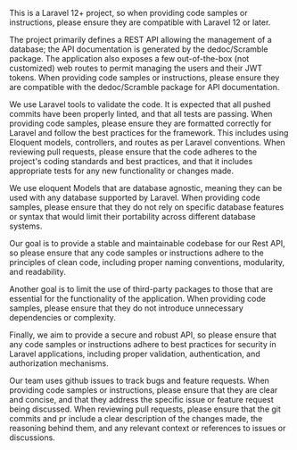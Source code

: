 This is a Laravel 12+ project, so when providing code samples or instructions, please ensure they are compatible with Laravel 12 or later.

The project primarily defines a REST API allowing the management of a database; the API documentation is generated by the dedoc/Scramble package. The application also exposes a few out-of-the-box (not customized) web routes to permit managing the users and their JWT tokens. When providing code samples or instructions, please ensure they are compatible with the dedoc/Scramble package for API documentation.

We use Laravel tools to validate the code. It is expected that all pushed commits have been properly linted, and that all tests are passing. When providing code samples, please ensure they are formatted correctly for Laravel and follow the best practices for the framework. This includes using Eloquent models, controllers, and routes as per Laravel conventions. When reviewing pull requests, please ensure that the code adheres to the project's coding standards and best practices, and that it includes appropriate tests for any new functionality or changes made.

We use eloquent Models that are database agnostic, meaning they can be used with any database supported by Laravel. When providing code samples, please ensure that they do not rely on specific database features or syntax that would limit their portability across different database systems.

Our goal is to provide a stable and maintainable codebase for our Rest API, so please ensure that any code samples or instructions adhere to the principles of clean code, including proper naming conventions, modularity, and readability.

Another goal is to limit the use of third-party packages to those that are essential for the functionality of the application. When providing code samples, please ensure that they do not introduce unnecessary dependencies or complexity.

Finally, we aim to provide a secure and robust API, so please ensure that any code samples or instructions adhere to best practices for security in Laravel applications, including proper validation, authentication, and authorization mechanisms.

Our team uses github issues to track bugs and feature requests. When providing code samples or instructions, please ensure that they are clear and concise, and that they address the specific issue or feature request being discussed. When reviewing pull requests, please ensure that the git commits and pr include a clear description of the changes made, the reasoning behind them, and any relevant context or references to issues or discussions.